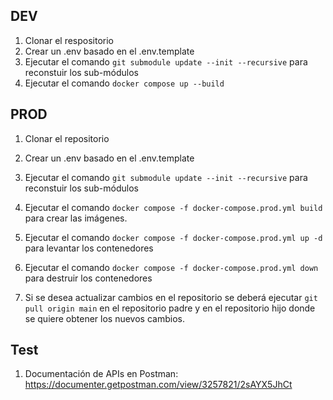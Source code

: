 ## DEV

1. Clonar el respositorio
2. Crear un .env basado en el .env.template
3. Ejecutar el comando `git submodule update --init --recursive` para reconstuir los sub-módulos 
4. Ejecutar el comando `docker compose up --build`

## PROD

1. Clonar el repositorio
2. Crear un .env basado en el .env.template
3. Ejecutar el comando `git submodule update --init --recursive` para reconstuir los sub-módulos

4. Ejecutar el comando `docker compose -f docker-compose.prod.yml build` para crear las imágenes.
5. Ejecutar el comando `docker compose -f docker-compose.prod.yml up -d` para levantar los contenedores
6. Ejecutar el comando `docker compose -f docker-compose.prod.yml down` para destruir los contenedores

7. Si se desea actualizar cambios en el repositorio se deberá ejecutar `git pull origin main` en el repositorio padre y en el repositorio hijo donde se quiere obtener los nuevos cambios.

## Test

1. Documentación de APIs en Postman: https://documenter.getpostman.com/view/3257821/2sAYX5JhCt